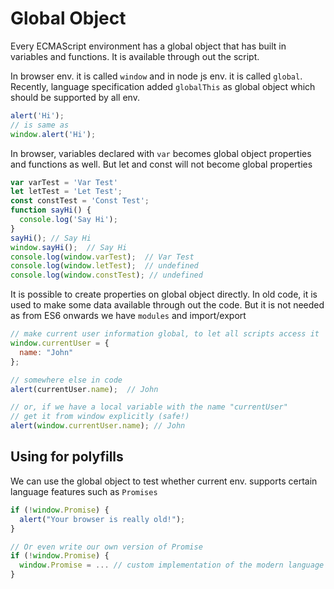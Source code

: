 # Global Object
Every ECMAScript environment has a global object that has built in variables and functions. It is available through out the script.

In browser env. it is called `window` and in node js env. it is called `global`. Recently, language specification added `globalThis` as global object which should be supported by all env.

```js
alert('Hi');
// is same as 
window.alert('Hi');
```

In browser, variables declared with `var` becomes global object properties and functions as well. But let and const will not become global properties

```js
var varTest = 'Var Test'
let letTest = 'Let Test';
const constTest = 'Const Test';
function sayHi() {
  console.log('Say Hi');
}
sayHi(); // Say Hi
window.sayHi();  // Say Hi
console.log(window.varTest);  // Var Test
console.log(window.letTest);  // undefined
console.log(window.constTest); // undefined

```

It is possible to create properties on global object directly. In old code, it is used to make some data available through out the code. But it is not needed as from ES6 onwards we have `modules` and import/export

```js
// make current user information global, to let all scripts access it
window.currentUser = {
  name: "John"
};

// somewhere else in code
alert(currentUser.name);  // John

// or, if we have a local variable with the name "currentUser"
// get it from window explicitly (safe!)
alert(window.currentUser.name); // John
```

## Using for polyfills

We can use the global object to test whether current env. supports certain language features such as `Promises`

```js
if (!window.Promise) {
  alert("Your browser is really old!");
}

// Or even write our own version of Promise
if (!window.Promise) {
  window.Promise = ... // custom implementation of the modern language feature
}
```
